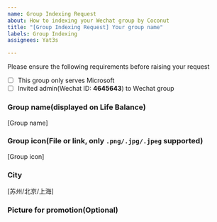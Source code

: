 ```yaml
---
name: Group Indexing Request
about: How to indexing your Wechat group by Coconut
title: "[Group Indexing Request] Your group name"
labels: Group Indexing
assignees: Yat3s

---
```


Please ensure the following requirements before raising your request
- [ ] This group only serves Microsoft
- [ ] Invited admin(Wechat ID: **4645643**) to Wechat group

### Group name(displayed on Life Balance)
[Group name]

### Group icon(File or link, only `.png/.jpg/.jpeg` supported)
[Group icon]

### City
[苏州/北京/上海]

### Picture for promotion(Optional)

